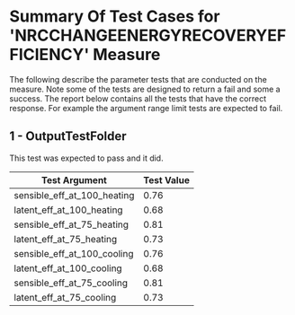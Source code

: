# Summary Of Test Cases for 'NRCCHANGEENERGYRECOVERYEFFICIENCY' Measure
 
The following describe the parameter tests that are conducted on the measure. Note some of the 
tests are designed to return a fail and some a success. The report below contains all the tests that 
have the correct response. For example the argument range limit tests are expected to fail. 
 
## 1 - OutputTestFolder
 
This test was expected to pass and it did.
 
| Test Argument | Test Value |
| ------------- | ---------- |
| sensible_eff_at_100_heating |0.76 |
| latent_eff_at_100_heating |0.68 |
| sensible_eff_at_75_heating |0.81 |
| latent_eff_at_75_heating |0.73 |
| sensible_eff_at_100_cooling |0.76 |
| latent_eff_at_100_cooling |0.68 |
| sensible_eff_at_75_cooling |0.81 |
| latent_eff_at_75_cooling |0.73 |
 
